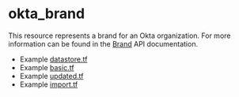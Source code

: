 # okta_brand

This resource represents a brand for an Okta organization. For more information
can be found in the
[Brand](https://developer.okta.com/docs/reference/api/brands/#brand-object) API
documentation.

- Example [datastore.tf](./datasource.tf)
- Example [basic.tf](./basic.tf)
- Example [updated.tf](./updated.tf)
- Example [import.tf](./import.tf)
